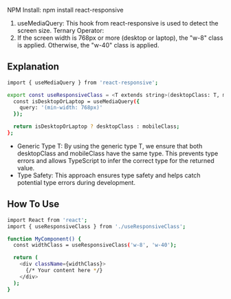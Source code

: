 NPM Install: npm install react-responsive

1. useMediaQuery: This hook from react-responsive is used to detect the screen size.
Ternary Operator:
2. If the screen width is 768px or more (desktop or laptop), the "w-8" class is applied.
Otherwise, the "w-40" class is applied.

## Explanation
```bash
import { useMediaQuery } from 'react-responsive';

export const useResponsiveClass = <T extends string>(desktopClass: T, mobileClass: T): T => {
  const isDesktopOrLaptop = useMediaQuery({
    query: '(min-width: 768px)'
  });

  return isDesktopOrLaptop ? desktopClass : mobileClass;
};
```
* Generic Type T: By using the generic type T, we ensure that both desktopClass and mobileClass have the same type. This prevents type errors and allows TypeScript to infer the correct type for the returned value.
* Type Safety: This approach ensures type safety and helps catch potential type errors during development.

## How To Use
```bash
import React from 'react';
import { useResponsiveClass } from './useResponsiveClass';

function MyComponent() {
  const widthClass = useResponsiveClass('w-8', 'w-40');

  return (
    <div className={widthClass}>
      {/* Your content here */}
    </div>
  );
}
```
